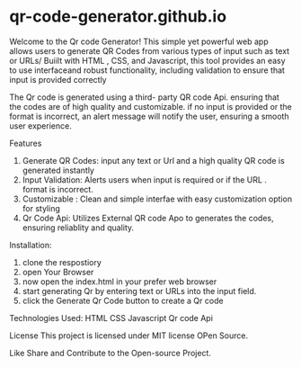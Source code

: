 # qr-code-generator.github.io
 
Welcome to the Qr code Generator! This simple yet powerful web app allows users to generate QR Codes from various types of input such as text or URLs/ Buiilt with HTML , CSS, and Javascript, this tool provides an easy to use interfaceand robust functionality, including validation to ensure that input is provided correctly

The Qr code is generated using a third- party QR code Api. ensuring that the codes are of high quality and customizable. if no input is provided or the format is incorrect, an alert message will notify the user, ensuring a smooth user experience.

Features
1. Generate QR Codes: input any text or Url and a high quality QR code is generated instantly
2. Input Validation:  Alerts users when input is required or if the URL . format is incorrect.
3. Customizable : Clean and simple interfae with easy customization option for styling
4. Qr Code Api: Utilizes External QR code Apo to generates the codes, ensuring reliablity and quality.

Installation: 
1. clone the respostiory
2. open Your Browser
3. now open the index.html in your prefer web browser
4. start generating Qr by entering text or URLs into the input field.
5. click the Generate Qr Code button to create a Qr code

Technologies Used:
HTML
CSS
Javascript
Qr code Api

License
This project is licensed under MIT license OPen Source.

Like Share and Contribute to the Open-source Project.